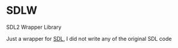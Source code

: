 # SDLW

SDL2 Wrapper Library

Just a wrapper for [SDL](https://www.libsdl.org), I did not write any of the original SDL code
